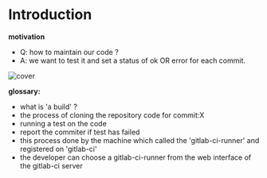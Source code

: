 # Introduction

**motivation**
- Q: how to maintain our code ?
- A: we want to test it and set a status of ok OR error for each commit.


![cover](cover.jpeg)

**glossary:**

- what is 'a build' ?
- the process of cloning the repository code for commit:X
- running a test on the code
- report the commiter if test has failed
- this process done by the machine which called the 'gitlab-ci-runner' and registered on 'gitlab-ci'
- the developer can choose a gitlab-ci-runner from the web interface of the gitlab-ci server
